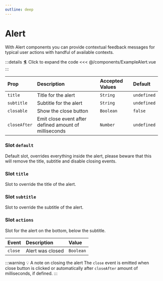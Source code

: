 ```yaml
---
outline: deep
---
```


# Alert

With Alert components you can provide contextual feedback messages for typical user actions with handful of available contexts.

<!--@include: ../../parts/title-preview.md-->

<ExampleAlert />

:::details :surfer: Click to expand the code
<<< @/components/ExampleAlert.vue
:::

<!--@include: ../../parts/title-props.md-->


| Prop         | Description                                           | Accepted Values | Default     |
|:-------------|:------------------------------------------------------|:----------------|:------------|
| `title`      | Title for the alert                                   | `String`        | `undefined` |
| `subtitle`   | Subtitle for the alert                                | `String`        | `undefined` |
| `closable`   | Show the close button                                 | `Boolean`       | `false`     |
| `closeAfter` | Emit close event after defined amount of milliseconds | `Number`        | `undefined` |


<!--@include: ../../parts/title-slots.md-->

### Slot `default`

Default slot, overrides everything inside the alert, please beware that this will remove the title, subtitle and disable closing events.

### Slot `title`

Slot to override the title of the alert.

### Slot `subtitle`

Slot to override the subtitle of the alert.

### Slot `actions`

Slot for the alert on the bottom, below the subtitle.

<!--@include: ../../parts/title-events.md)-->

| Event   | Description      | Value     |
|:--------|:-----------------|:----------|
| `close` | Alert was closed | `Boolean` |

:::warning :bulb: A note on closing the alert
The `close` event is emitted when close button is clicked or automatically after `closeAfter` amount of milliseconds, if defined.
:::
